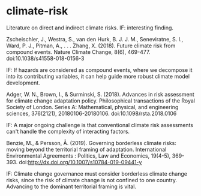 # climate-risk
Literature on direct and indirect climate risks. IF: interesting finding. 

Zscheischler, J., Westra, S., van den Hurk, B. J. J. M., Seneviratne, S. I., Ward, P. J., Pitman, A., . . . Zhang, X. (2018). Future climate risk from compound events. Nature Climate Change, 8(6), 469-477. doi:10.1038/s41558-018-0156-3

IF: If hazards are considered as compound events, where we decompose it into its contributing variables, it can help guide more robust climate model development. 

Adger, W. N., Brown, I., & Surminski, S. (2018). Advances in risk assessment for climate change adaptation policy. Philosophical transactions of the Royal Society of London. Series A: Mathematical, physical, and engineering sciences, 376(2121), 20180106-20180106. doi:10.1098/rsta.2018.0106

IF: A major ongoing challenge is that conventional climate risk assessments can't handle the complexity of interacting factors. 

Benzie, M., & Persson, Å. (2019). Governing borderless climate risks: moving beyond the territorial framing of adaptation. International Environmental Agreements : Politics, Law and Economics, 19(4-5), 369-393. doi:http://dx.doi.org/10.1007/s10784-019-09441-y

IF: Climate change governance must consider borderless climate change risks, since the risk of climate change is not confined to one country. Advancing to the dominant territorial framing is vital. 
